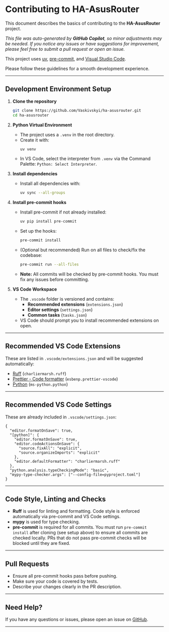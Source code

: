 # Contributing to HA-AsusRouter

This document describes the basics of contributing to the **HA-AsusRouter** project.

_This file was auto-generated by **GitHub Copilot**, so minor adjustments may be needed. If you notice any issues or have suggestions for improvement, please feel free to submit a pull request or open an issue._

This project uses [uv](https://github.com/astral-sh/uv), [pre-commit](https://pre-commit.com/), and [Visual Studio Code](https://code.visualstudio.com/).

Please follow these guidelines for a smooth development experience.

---

## Development Environment Setup

1. **Clone the repository**

   ```sh
   git clone https://github.com/Vaskivskyi/ha-asusrouter.git
   cd ha-asusrouter
   ```

2. **Python Virtual Environment**

   - The project uses a `.venv` in the root directory.
   - Create it with:
     ```sh
     uv venv
     ```
   - In VS Code, select the interpreter from `.venv` via the Command Palette:
     `Python: Select Interpreter`.

3. **Install dependencies**

   - Install all dependencies with:
     ```sh
     uv sync --all-groups
     ```

4. **Install pre-commit hooks**

   - Install pre-commit if not already installed:
     ```sh
     uv pip install pre-commit
     ```
   - Set up the hooks:
     ```sh
     pre-commit install
     ```
   - (Optional but recommended) Run on all files to check/fix the codebase:
     ```sh
     pre-commit run --all-files
     ```
   - **Note:** All commits will be checked by pre-commit hooks. You must fix any issues before committing.

5. **VS Code Workspace**

   - The `.vscode` folder is versioned and contains:
     - **Recommended extensions** (`extensions.json`)
     - **Editor settings** (`settings.json`)
     - **Common tasks** (`tasks.json`)
   - VS Code should prompt you to install recommended extensions on open.

---

## Recommended VS Code Extensions

These are listed in `.vscode/extensions.json` and will be suggested automatically:

- [Ruff](https://marketplace.visualstudio.com/items?itemName=charliermarsh.ruff) (`charliermarsh.ruff`)
- [Prettier - Code formatter](https://marketplace.visualstudio.com/items?itemName=esbenp.prettier-vscode) (`esbenp.prettier-vscode`)
- [Python](https://marketplace.visualstudio.com/items?itemName=ms-python.python) (`ms-python.python`)

---

## Recommended VS Code Settings

These are already included in `.vscode/settings.json`:

```jsonc
{
  "editor.formatOnSave": true,
  "[python]": {
    "editor.formatOnSave": true,
    "editor.codeActionsOnSave": {
      "source.fixAll": "explicit",
      "source.organizeImports": "explicit"
    },
    "editor.defaultFormatter": "charliermarsh.ruff"
  },
  "python.analysis.typeCheckingMode": "basic",
  "mypy-type-checker.args": ["--config-file=pyproject.toml"]
}
```

---

## Code Style, Linting and Checks

- **Ruff** is used for linting and formatting.
  Code style is enforced automatically via pre-commit and VS Code settings.
- **mypy** is used for type checking.
- **pre-commit** is required for all commits.
  You must run `pre-commit install` after cloning (see setup above) to ensure all commits are checked locally.
  PRs that do not pass pre-commit checks will be blocked until they are fixed.

---

## Pull Requests

- Ensure all pre-commit hooks pass before pushing.
- Make sure your code is covered by tests.
- Describe your changes clearly in the PR description.

---

## Need Help?

If you have any questions or issues, please open an issue on [GitHub](https://github.com/Vaskivskyi/ha-asusrouter/issues).

---
